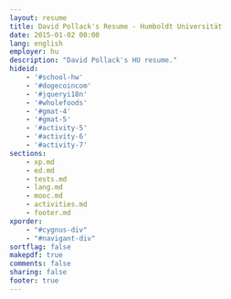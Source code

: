 ```yaml
---
layout: resume
title: David Pollack's Resume - Humboldt Universität
date: 2015-01-02 00:00
lang: english
employer: hu
description: "David Pollack's HU resume."
hideid:
    - '#school-hw'
    - '#dogecoincom'
    - '#jqueryi18n'
    - '#wholefoods'
    - '#gmat-4'
    - '#gmat-5'
    - '#activity-5'
    - '#activity-6'
    - '#activity-7'
sections:
    - xp.md
    - ed.md
    - tests.md
    - lang.md
    - mooc.md
    - activities.md
    - footer.md
xporder:
    - "#cygnus-div"
    - "#navigant-div"
sortflag: false
makepdf: true
comments: false
sharing: false
footer: true
---
```

